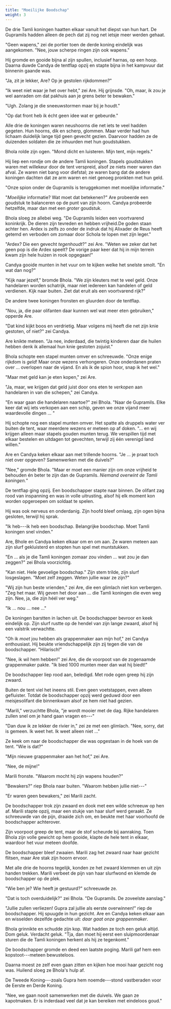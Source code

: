 ```yaml
---
title: "Moeilijke Boodschap"
weight: 3
---
```


De drie Tamli koningen haatten elkaar vanuit het diepst van hun hart. De Gupramils hadden alleen de pech dat zij nog net ietsje meer werden gehaat.

"Geen wapens," zei de portier toen de derde koning eindelijk was aangekomen. "Nee, jouw scherpe ringen zijn ook wapens."

Hij gromde en gooide bijna al zijn spullen, inclusief harnas, op een hoop. Daarna duwde Candya de tentflap opzij en stapte bijna in het kampvuur dat binnenin gaande was.

"Ja, zit je lekker, Are? Op je gestolen rijkdommen?"

"Ik weet niet waar je het over hebt," zei Are. Hij grijnsde. "Oh, maar, ik zou je wel aanraden om dat pakhuis aan je grens beter te bewaken." 

"Ugh. Zolang je die sneeuwstormen maar bij je houdt."

"Op dat front heb ik écht geen idee wat er gebeurde."

Alle drie de koningen waren neushoorns die net iets te veel hadden gegeten. Hun hoorns, dik en scherp, glommen. Maar verder had hun lichaam duidelijk lange tijd geen gevecht gezien. Daarvoor hadden ze de duizenden soldaten die ze inhuurden met hun goudstukken.

Bhola rolde zijn ogen. "Mond dicht en luisteren. Mijn tent, mijn regels."

Hij liep een rondje om de andere Tamli koningen. Stapels goudstukken waren met willekeur door de tent verspreid, alsof ze niets meer waren dan afval. Ze waren niet bang voor diefstal; ze waren bang dat de andere koningen dachten dat ze arm waren en niet genoeg pronkten met hun geld.

"Onze spion onder de Gupramils is teruggekomen met moeilijke informatie."

"_Moeilijke_ informatie? Wat moet dat betekenen?" Are probeerde een goudstuk te balanceren op de punt van zijn hoorn. Candya probeerde hetzelfde, maar dan met een _groter_ goudstuk.

Bhola sloeg ze allebei weg. "De Gupramils leiden een voortvarend koninkrijk. De dieren zijn tevreden en hebben vrijheid.De goden staan achter hen. Ardex is zelfs zo onder de indruk dat hij Alixader de Reus heeft getemd en verboden om zomaar door Schola te lopen met zijn leger."

"Ardex? Die een gevecht _tegenhoudt_?" zei Are. "Weten we zeker dat het geen pop is die Ardex speelt? De vorige paar keer dat hij in mijn terrein kwam zijn hele huizen in rook opgegaan!"

Candya gooide munten in het vuur om te kijken welke het snelste smolt. "En wat dan nog?"

"Kijk naar jezelf," bromde Bhola. "We zijn kleuters met te veel geld. Onze handelaren worden schatrijk, maar niet iedereen kan handelen of geld verdienen. Kijk naar buiten. Ziet dat eruit als een voortvarend rijk?"

De andere twee koningen fronsten en gluurden door de tentflap.

"Nou, ja, die paar olifanten daar kunnen wel wat meer eten gebruiken," opperde Are.

"Dat kind kijkt boos en verdrietig. Maar volgens mij heeft die net zijn knie gestoten, of niet?" zei Candya. 

Are knikte meteen. "Ja nee, inderdaad, die twintig kinderen daar die huilen hebben denk ik allemaal hun knie gestoten zojuist."

Bhola schopte een stapel munten omver en schreeuwde. "Onze enige rijkdom is _geld_! Maar onze wezens verhongeren. Onze onderdanen praten over ... overlopen naar de vijand. En als ik de spion hoor, snap ik het wel."

"Maar met geld kan je eten kopen," zei Are.

"Ja, maar, we krijgen dat geld juist door ons eten te _verkopen_ aan handelaren in van die schepen," zei Candya.

"En waar gaan die handelaren naartoe?" zei Bhola. "Naar de Gupramils. Elke keer dat wij iets verkopen aan een schip, geven we onze vijand meer waardevolle dingen ... "

Hij schopte nog een stapel munten omver. Het spatte als druppels water ver buiten de tent, waar meerdere wezens er meteen op af doken. "... en wij krijgen alleen maar stapels gouden munten terug. We verspillen tijd met elkaar bestelen en uitdagen tot gevechten, terwijl zij één verenigd land willen."

Are en Candya keken elkaar aan met trillende hoorns. "Je ... je praat toch niet over opgeven? Samenwerken met die duivels?"

"Nee," gromde Bhola. "Maar er moet een manier zijn om onze vrijheid te behouden én beter te zijn dan de Gupramils. _Niemand overwint de Tamli koningen._"

De tentflap ging opzij. Een boodschapper stapte naar binnen. De olifant zag rood van inspanning en was in volle uitrusting, alsof hij elk moment kon worden opgeroepen om soldaat te spelen.

Hij was ook nerveus en onderdanig. Zijn hoofd bleef omlaag, zijn ogen bijna gesloten, terwijl hij sprak. 

"Ik heb---ik heb een boodschap. Belangrijke boodschap. Moet Tamli koningen snel vinden."

Are, Bhole en Candya keken elkaar om en om aan. Ze waren meteen aan zijn slurf gekluisterd en stopten hun spel met muntstukken.

"En ... als je die Tamli koningen zomaar zou vinden ... wat zou je dan zeggen?" zei Bhola voorzichtig.

"Kan niet. Hele gevoelige boodschap." Zijn stem trilde, zijn slurf losgeslagen. "Moet zelf zeggen. Weten jullie waar ze zijn?"

"Wij zijn hun beste vrienden," zei Are, die een glimlach niet kon verbergen. "Zeg het maar. Wij geven het door aan ... die Tamli koningen die even weg zijn. Nee, ja, die zijn héél ver weg."

"Ik ... nou ... nee ..."

De koningen barstten in lachen uit. De boodschapper bevroor en keek eindelijk op. Zijn slurf rustte op de hendel van zijn lange zwaard, alsof hij een valstrik verwachtte.

"Oh ik _moet_ jou hebben als grappenmaker aan mijn hof," zei Candya enthousiast. Hij beukte vriendschappelijk zijn zij tegen die van de boodschapper. "Hilarisch!"

"Nee, ik wil hem hebben!" zei Are, die de voorpoot van de zogenaamde grappenmaker pakte. "Ik bied 1000 munten meer dan wat hij biedt!"

De boodschapper liep rood aan, beledigd. Met rode ogen greep hij zijn zwaard.

Buiten de tent viel het ineens stil. Even geen voetstappen, even alleen gefluister. Totdat de boodschapper opzij werd geduwd door een meisjesolifant die binnenkwam alsof ze hem niet had gezien.

"Marili," verzuchtte Bhola, "je wordt mooier met de dag. Rijke handelaren zullen snel om je hand gaan vragen en---"

"Dan duw ik ze lekker de rivier in," zei ze met een glimlach. "Nee, sorry, dat is gemeen. Ik weet het. Ik weet alleen niet ..."

Ze keek om naar de boodschapper die was opgestaan in de hoek van de tent. "Wie is dat?"

"Mijn nieuwe grappenmaker aan het hof," zei Are.

"Nee, de mijne!"

Marili fronste. "Waarom mocht hij zijn wapens houden?"

"Bewakers?" riep Bhola naar buiten. "Waarom hebben jullie niet---"

"Er waren geen bewakers," zei Marili zacht.

De boodschapper trok zijn zwaard en dook met een wilde schreeuw op hen af. Marili stapte opzij, maar een stukje van haar slurf werd geraakt. Ze schreeuwde van de pijn, draaide zich om, en beukte met haar voorhoofd de boodschapper achterover.

Zijn voorpoot greep de tent, maar de stof scheurde bij aanraking. Toen Bhola zijn volle gewicht op hem gooide, klapte de hele tent in elkaar, waardoor het vuur meteen doofde.

De boodschapper bleef zwaaien. Marili zag het zwaard naar haar gezicht flitsen, maar Are stak zijn hoorn ervoor.

Met alle drie de hoorns tegelijk, konden ze het zwaard klemmen en uit zijn handen trekken. Marili verbeet de pijn van haar slurfwond en klemde de boodschapper op de plek.

"Wie ben je? Wie heeft je gestuurd?" schreeuwde ze.

"Dat is toch overduidelijk?" zei Bhola. "De Gupramils. De zoveelste aanslag."

"Jullie zullen verliezen! Gupra zal jullie als eerste overwinnen!" riep de boodschapper. Hij spuugde in hun gezicht. Are en Candya keken elkaar aan en wisselden dezelfde gedachte uit: _daar gaat onze grappenmaker_.

Bhola grinnikte en schudde zijn kop. Wat hadden ze toch een geluk altijd. Dom geluk. Verdacht geluk. "Tja, dan moet hij eerst een sluipmoordenaar sturen die de Tamli koningen herkent als hij ze tegenkomt."

De boodschapper gromde en deed een laatste poging. Marili gaf hem een kopstoot---meteen bewusteloos.

Daarna moest ze zelf even gaan zitten en kijken hoe mooi haar gezicht nog was. Huilend sloeg ze Bhola's hulp af.

De Tweede Koning---zoals Gupra hem noemde---stond vastberaden voor de Eerste en Derde Koning.

"Nee, we gaan nooit samenwerken met die duivels. We gaan ze kapotmaken. Er is inderdaad veel dat je kan bereiken met eindeloos goud."